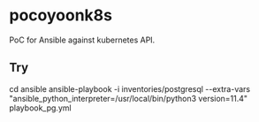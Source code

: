 # pocoyoonk8s

PoC for Ansible against kubernetes API.


## Try

cd ansible
ansible-playbook -i inventories/postgresql --extra-vars "ansible_python_interpreter=/usr/local/bin/python3 version=11.4" playbook_pg.yml